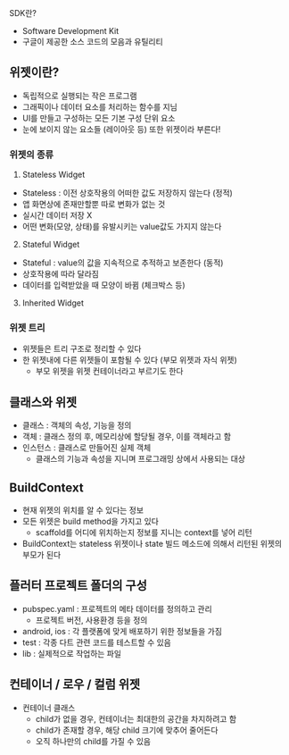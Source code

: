 SDK란?

- Software Development Kit
- 구글이 제공한 소스 코드의 모음과 유틸리티

## 위젯이란?

- 독립적으로 실행되는 작은 프로그램
- 그래픽이나 데이터 요소를 처리하는 함수를 지님
- UI를 만들고 구성하는 모든 기본 구성 단위 요소
- 눈에 보이지 않는 요소들 (레이아웃 등) 또한 위젯이라 부른다!

### 위젯의 종류

1. Stateless Widget

- Stateless : 이전 상호작용의 어떠한 값도 저장하지 않는다 (정적)
- 앱 화면상에 존재만할뿐 따로 변화가 없는 것
- 실시간 데이터 저장 X
- 어떤 변화(모양, 상태)를 유발시키는 value값도 가지지 않는다

2. Stateful Widget

- Stateful : value의 값을 지속적으로 추적하고 보존한다 (동적)
- 상호작용에 따라 달라짐
- 데이터를 입력받았을 때 모양이 바뀜 (체크박스 등)

3. Inherited Widget

### 위젯 트리

- 위젯들은 트리 구조로 정리할 수 있다
- 한 위젯내에 다른 위젯들이 포함될 수 있다 (부모 위젯과 자식 위젯)
  - 부모 위젯을 위젯 컨테이너라고 부르기도 한다

## 클래스와 위젯

- 클래스 : 객체의 속성, 기능을 정의
- 객체 : 클래스 정의 후, 메모리상에 할당될 경우, 이를 객체라고 함
- 인스턴스 : 클래스로 만들어진 실제 객체
  - 클래스의 기능과 속성을 지니며 프로그래밍 상에서 사용되는 대상

## BuildContext

- 현재 위젯의 위치를 알 수 있다는 정보
- 모든 위젯은 build method을 가지고 있다
  - scaffold를 어디에 위치하는지 정보를 지니는 context를 넣어 리턴
- BuildContext는 stateless 위젯이나 state 빌드 메소드에 의해서 리턴된 위젯의 부모가 된다

## 플러터 프로젝트 폴더의 구성

- pubspec.yaml : 프로젝트의 메타 데이터를 정의하고 관리
  - 프로젝트 버전, 사용환경 등을 정의
- android, ios : 각 플랫폼에 맞게 배포하기 위한 정보들을 가짐
- test : 각종 다트 관련 코드를 테스트할 수 있음
- lib : 실제적으로 작업하는 파일

## 컨테이너 / 로우 / 컬럼 위젯

- 컨테이너 클래스
  - child가 없을 경우, 컨테이너는 최대한의 공간을 차지하려고 함
  - child가 존재할 경우, 해당 child 크기에 맞추어 줄어든다
  - 오직 하나만의 child를 가질 수 있음
